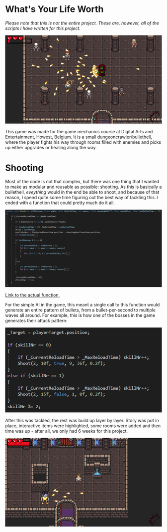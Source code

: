 # What's Your Life Worth

*Please note that this is not the entire project. These are, however, all of the scripts I have written for this project.*

![Screenshot of WYLW gameplay](Images/WYLW_02.png)

This game was made for the game mechanics course at Digital Arts and Entertainment, Howest, Belgium. It is a small dungeoncrawler/bullethell, where the player fights his way through rooms filled with enemies and picks up either upgrades or healing along the way.

# Shooting
Most of the code is not that complex, but there was one thing that I wanted to make as modular and reusable as possible: shooting. As this is basically a bullethell, *eveything* would in the end be able to shoot, and because of that reason, I spend quite some time figuring out the best way of tackling this.
I ended with a function that could pretty much do it all.

![Code snippet: shooting function](Images/WYLW_Code01.png)

[Link to the actual function.](Scripts/BaseClasses/BaseShootingBehavior.cs)

For the simple AI in the game, this meant a single call to this function would generate an entire pattern of bullets, from a bullet-per-second to multiple waves all around. For example, this is how one of the bosses in the game generates their attack pattern:

![Code snippet: ai using shooting function.](Images/WYLW_Code02.png)

After this was tackled, the rest was build up layer by layer. Story was put in place, interactive items were highlighted, some rooms were added and then time was up - after all, we only had 6 weeks for this project.

![Screenshot of WYLW gameplay](Images/WYLW_01.png)
